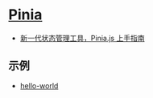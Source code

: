 # [Pinia](https://pinia.vuejs.org/)

- [新一代状态管理工具，Pinia.js 上手指南](https://segmentfault.com/a/1190000041246156)

## 示例

- [hello-world](https://codesandbox.io/s/hellow-world-sbcdj)
